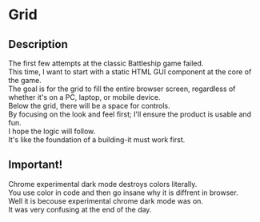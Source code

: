 # Grid

## Description

The first few attempts at the classic Battleship game failed.  
This time, I want to start with a static HTML GUI component at the core of the game.  
The goal is for the grid to fill the entire browser screen, regardless of whether it's on a PC, laptop, or mobile device.  
Below the grid, there will be a space for controls.  
By focusing on the look and feel first; I'll ensure the product is usable and fun.  
I hope the logic will follow.  
It's like the foundation of a building-it must work first.

## Important!

Chrome experimental dark mode destroys colors literally.  
You use color in code and then go insane why it is diffrent in browser.  
Well it is becouse experimental chrome dark mode was on.  
It was very confusing at the end of the day.
